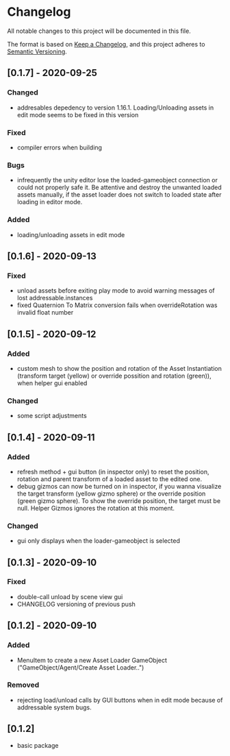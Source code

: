 # Changelog
All notable changes to this project will be documented in this file.

The format is based on [Keep a Changelog](https://keepachangelog.com/en/1.0.0/),
and this project adheres to [Semantic Versioning](https://semver.org/spec/v2.0.0.html).

## [0.1.7] - 2020-09-25

### Changed
- addresables depedency to version 1.16.1. Loading/Unloading assets in edit mode seems to be fixed in this version

### Fixed
- compiler errors when building

### Bugs
- infrequently the unity editor lose the loaded-gameobject connection or could not properly safe it. Be attentive and destroy the unwanted loaded assets manually, if the asset loader does not switch to loaded state after loading in editor mode.

### Added
- loading/unloading assets in edit mode

## [0.1.6] - 2020-09-13

### Fixed
- unload assets before exiting play mode to avoid warning messages of lost addressable.instances
- fixed Quaternion To Matrix conversion fails when overrideRotation was invalid float number

## [0.1.5] - 2020-09-12

### Added
- custom mesh to show the position and rotation of the Asset Instantiation (transform target (yellow) or override possition and rotation (green)), when helper gui enabled

### Changed
- some script adjustments

## [0.1.4] - 2020-09-11

### Added
- refresh method + gui button (in inspector only) to reset the position, rotation and parent transform of a loaded asset to the edited one.
- debug gizmos can now be turned on in inspector, if you wanna visualize the target transform (yellow gizmo sphere) or the override position (green gizmo sphere). To show the override position, the target must be null. Helper Gizmos ignores the rotation at this moment.

### Changed
- gui only displays when the loader-gameobject is selected

## [0.1.3] - 2020-09-10

### Fixed
- double-call unload by scene view gui
- CHANGELOG versioning of previous push

## [0.1.2] - 2020-09-10

### Added
- MenuItem to create a new Asset Loader GameObject ("GameObject/Agent/Create Asset Loader..")

### Removed
- rejecting load/unload calls by GUI buttons when in edit mode because of addressable system bugs.

## [0.1.2]
- basic package